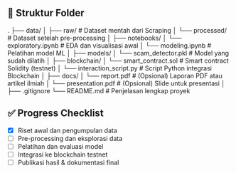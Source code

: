 ## 📁 Struktur Folder
.
├── data/
│   ├── raw/                    # Dataset mentah dari Scraping
│   └── processed/              # Dataset setelah pre-processing
│
├── notebooks/
│   └── exploratory.ipynb       # EDA dan visualisasi awal
│   └── modeling.ipynb          # Pelatihan model ML
│
├── models/
│   └── scam_detector.pkl       # Model yang sudah dilatih
│
├── blockchain/
│   └── smart_contract.sol      # Smart contract Solidity (testnet)
│   └── interaction_script.py   # Script Python integrasi Blockchain
│
├── docs/
│   └── report.pdf              # (Opsional) Laporan PDF atau artikel ilmiah
│   └── presentation.pdf        # (Opsional) Slide untuk presentasi
│           
├── .gitignore
└── README.md                   # Penjelasan lengkap proyek

## ✅ Progress Checklist
- [x] Riset awal dan pengumpulan data
- [ ] Pre-processing dan eksplorasi data
- [ ] Pelatihan dan evaluasi model
- [ ] Integrasi ke blockchain testnet
- [ ] Publikasi hasil & dokumentasi final
